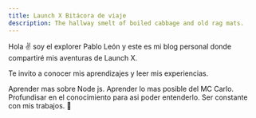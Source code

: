 ```yaml
---
title: Launch X Bitácora de viaje
description: The hallway smelt of boiled cabbage and old rag mats.
---
```


Hola ✌️  soy el explorer Pablo León y este es mi blog personal donde compartiré mis aventuras de Launch X.

Te invito a conocer mis aprendizajes y leer mis experiencias.

Aprender mas sobre Node js.
Aprender lo mas posible del MC Carlo.
Profundisar en el conocimiento para asi poder entenderlo.
Ser constante con mis trabajos.
🚀
